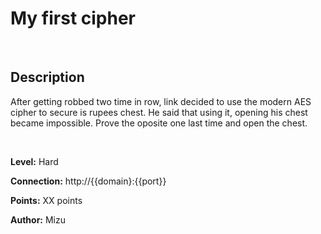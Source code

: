 # My first cipher

<br>

## Description

After getting robbed two time in row, link decided to use the modern AES cipher to secure is rupees chest. He said that using it, opening his chest became impossible. Prove the oposite one last time and open the chest.

<br>

**Level:** Hard

**Connection:** http://{{domain}:{{port}}

**Points:** XX points

**Author:** Mizu
